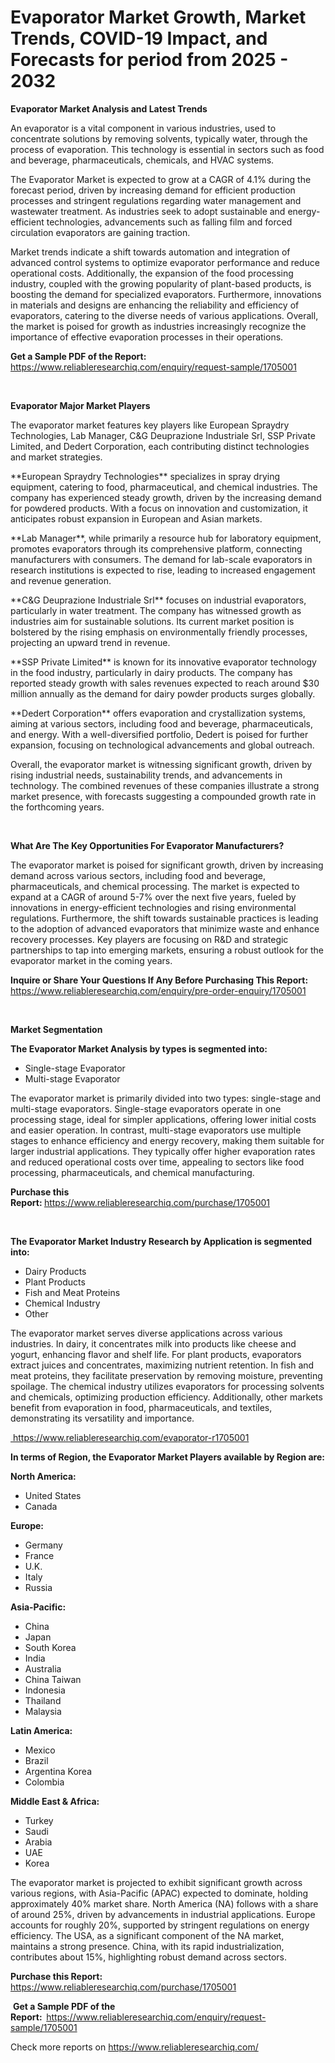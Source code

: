 <p><h1>Evaporator Market Growth, Market Trends, COVID-19 Impact, and Forecasts for period from 2025 - 2032</h1></p><p><strong>Evaporator Market Analysis and Latest Trends</strong></p>
<p><p>An evaporator is a vital component in various industries, used to concentrate solutions by removing solvents, typically water, through the process of evaporation. This technology is essential in sectors such as food and beverage, pharmaceuticals, chemicals, and HVAC systems.</p><p>The Evaporator Market is expected to grow at a CAGR of 4.1% during the forecast period, driven by increasing demand for efficient production processes and stringent regulations regarding water management and wastewater treatment. As industries seek to adopt sustainable and energy-efficient technologies, advancements such as falling film and forced circulation evaporators are gaining traction.</p><p>Market trends indicate a shift towards automation and integration of advanced control systems to optimize evaporator performance and reduce operational costs. Additionally, the expansion of the food processing industry, coupled with the growing popularity of plant-based products, is boosting the demand for specialized evaporators. Furthermore, innovations in materials and designs are enhancing the reliability and efficiency of evaporators, catering to the diverse needs of various applications. Overall, the market is poised for growth as industries increasingly recognize the importance of effective evaporation processes in their operations.</p></p>
<p><strong>Get a Sample PDF of the Report:&nbsp;</strong> <a href="https://www.reliableresearchiq.com/enquiry/request-sample/1705001?utm_campaign=2299&utm_medium=2&utm_source=Github&utm_content=ia&utm_term=11042025&utm_id=evaporator">https://www.reliableresearchiq.com/enquiry/request-sample/1705001</a></p>
<p>&nbsp;</p>
<p><strong>Evaporator Major Market Players</strong></p>
<p><p>The evaporator market features key players like European Spraydry Technologies, Lab Manager, C&G Deuprazione Industriale Srl, SSP Private Limited, and Dedert Corporation, each contributing distinct technologies and market strategies.</p><p>**European Spraydry Technologies** specializes in spray drying equipment, catering to food, pharmaceutical, and chemical industries. The company has experienced steady growth, driven by the increasing demand for powdered products. With a focus on innovation and customization, it anticipates robust expansion in European and Asian markets.</p><p>**Lab Manager**, while primarily a resource hub for laboratory equipment, promotes evaporators through its comprehensive platform, connecting manufacturers with consumers. The demand for lab-scale evaporators in research institutions is expected to rise, leading to increased engagement and revenue generation.</p><p>**C&G Deuprazione Industriale Srl** focuses on industrial evaporators, particularly in water treatment. The company has witnessed growth as industries aim for sustainable solutions. Its current market position is bolstered by the rising emphasis on environmentally friendly processes, projecting an upward trend in revenue.</p><p>**SSP Private Limited** is known for its innovative evaporator technology in the food industry, particularly in dairy products. The company has reported steady growth with sales revenues expected to reach around $30 million annually as the demand for dairy powder products surges globally.</p><p>**Dedert Corporation** offers evaporation and crystallization systems, aiming at various sectors, including food and beverage, pharmaceuticals, and energy. With a well-diversified portfolio, Dedert is poised for further expansion, focusing on technological advancements and global outreach.</p><p>Overall, the evaporator market is witnessing significant growth, driven by rising industrial needs, sustainability trends, and advancements in technology. The combined revenues of these companies illustrate a strong market presence, with forecasts suggesting a compounded growth rate in the forthcoming years.</p></p>
<p>&nbsp;</p>
<p><strong>What Are The Key Opportunities For Evaporator Manufacturers?</strong></p>
<p><p>The evaporator market is poised for significant growth, driven by increasing demand across various sectors, including food and beverage, pharmaceuticals, and chemical processing. The market is expected to expand at a CAGR of around 5-7% over the next five years, fueled by innovations in energy-efficient technologies and rising environmental regulations. Furthermore, the shift towards sustainable practices is leading to the adoption of advanced evaporators that minimize waste and enhance recovery processes. Key players are focusing on R&D and strategic partnerships to tap into emerging markets, ensuring a robust outlook for the evaporator market in the coming years.</p></p>
<p><strong>Inquire or Share Your Questions If Any Before Purchasing This Report:</strong> <a href="https://www.reliableresearchiq.com/enquiry/pre-order-enquiry/1705001?utm_campaign=2299&utm_medium=2&utm_source=Github&utm_content=ia&utm_term=11042025&utm_id=evaporator">https://www.reliableresearchiq.com/enquiry/pre-order-enquiry/1705001</a></p>
<p>&nbsp;</p>
<p><strong>Market Segmentation</strong></p>
<p><strong>The Evaporator Market Analysis by types is segmented into:</strong></p>
<p><ul><li>Single-stage Evaporator</li><li>Multi-stage Evaporator</li></ul></p>
<p><p>The evaporator market is primarily divided into two types: single-stage and multi-stage evaporators. Single-stage evaporators operate in one processing stage, ideal for simpler applications, offering lower initial costs and easier operation. In contrast, multi-stage evaporators use multiple stages to enhance efficiency and energy recovery, making them suitable for larger industrial applications. They typically offer higher evaporation rates and reduced operational costs over time, appealing to sectors like food processing, pharmaceuticals, and chemical manufacturing.</p></p>
<p><strong>Purchase this Report:&nbsp;</strong><a href="https://www.reliableresearchiq.com/purchase/1705001?utm_campaign=2299&utm_medium=2&utm_source=Github&utm_content=ia&utm_term=11042025&utm_id=evaporator">https://www.reliableresearchiq.com/purchase/1705001</a></p>
<p>&nbsp;</p>
<p><strong>The Evaporator Market Industry Research by Application is segmented into:</strong></p>
<p><ul><li>Dairy Products</li><li>Plant Products</li><li>Fish and Meat Proteins</li><li>Chemical Industry</li><li>Other</li></ul></p>
<p><p>The evaporator market serves diverse applications across various industries. In dairy, it concentrates milk into products like cheese and yogurt, enhancing flavor and shelf life. For plant products, evaporators extract juices and concentrates, maximizing nutrient retention. In fish and meat proteins, they facilitate preservation by removing moisture, preventing spoilage. The chemical industry utilizes evaporators for processing solvents and chemicals, optimizing production efficiency. Additionally, other markets benefit from evaporation in food, pharmaceuticals, and textiles, demonstrating its versatility and importance.</p></p>
<p><a href="https://www.reliableresearchiq.com/evaporator-r1705001?utm_campaign=2299&utm_medium=2&utm_source=Github&utm_content=ia&utm_term=11042025&utm_id=evaporator">&nbsp;https://www.reliableresearchiq.com/evaporator-r1705001</a></p>
<p><strong>In terms of Region, the Evaporator Market Players available by Region are:</strong></p>
<p>
    <p> <strong> North America: </strong>
        <ul>
            <li>United States</li>
            <li>Canada</li>
        </ul>
        </p> 
    <p> <strong> Europe: </strong>
        <ul>
            <li>Germany</li>
            <li>France</li>
            <li>U.K.</li>
            <li>Italy</li>
            <li>Russia</li>
        </ul>
        </p> 
    <p> <strong> Asia-Pacific: </strong>
        <ul>
            <li>China</li>
            <li>Japan</li>
            <li>South Korea</li>
            <li>India</li>
            <li>Australia</li>
            <li>China Taiwan</li>
            <li>Indonesia</li>
            <li>Thailand</li>
            <li>Malaysia</li>
        </ul>
        </p> 
    <p> <strong> Latin America: </strong>
        <ul>
            <li>Mexico</li>
            <li>Brazil</li>
            <li>Argentina Korea</li>
            <li>Colombia</li>
        </ul>
        </p> 
    <p> <strong> Middle East & Africa: </strong>
        <ul>
            <li>Turkey</li>
            <li>Saudi</li>
            <li>Arabia</li>
            <li>UAE</li>
            <li>Korea</li>
        </ul>
    </p>
    </p>
<p><p>The evaporator market is projected to exhibit significant growth across various regions, with Asia-Pacific (APAC) expected to dominate, holding approximately 40% market share. North America (NA) follows with a share of around 25%, driven by advancements in industrial applications. Europe accounts for roughly 20%, supported by stringent regulations on energy efficiency. The USA, as a significant component of the NA market, maintains a strong presence. China, with its rapid industrialization, contributes about 15%, highlighting robust demand across sectors.</p></p>
<p><strong>Purchase this Report: </strong><a href="https://www.reliableresearchiq.com/purchase/1705001?utm_campaign=2299&utm_medium=2&utm_source=Github&utm_content=ia&utm_term=11042025&utm_id=evaporator">https://www.reliableresearchiq.com/purchase/1705001</a></p>
<p>&nbsp;<strong>Get a Sample PDF of the Report:&nbsp;&nbsp;</strong><a href="https://www.reliableresearchiq.com/enquiry/request-sample/1705001?utm_campaign=2299&utm_medium=2&utm_source=Github&utm_content=ia&utm_term=11042025&utm_id=evaporator">https://www.reliableresearchiq.com/enquiry/request-sample/1705001</a></p>
<p><strong></strong></p>
<p>Check more reports on <a href="https://www.reliableresearchiq.com/?utm_campaign=2299&utm_medium=2&utm_source=Github&utm_content=ia&utm_term=11042025&utm_id=evaporator">https://www.reliableresearchiq.com/</a></p>